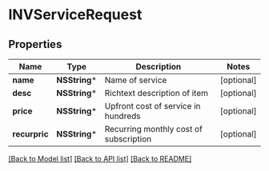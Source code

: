 # INVServiceRequest

## Properties
Name | Type | Description | Notes
------------ | ------------- | ------------- | -------------
**name** | **NSString*** | Name of service | [optional] 
**desc** | **NSString*** | Richtext description of item | [optional] 
**price** | **NSString*** | Upfront cost of service in hundreds | [optional] 
**recurpric** | **NSString*** | Recurring monthly cost of subscription | [optional] 

[[Back to Model list]](../README.md#documentation-for-models) [[Back to API list]](../README.md#documentation-for-api-endpoints) [[Back to README]](../README.md)


